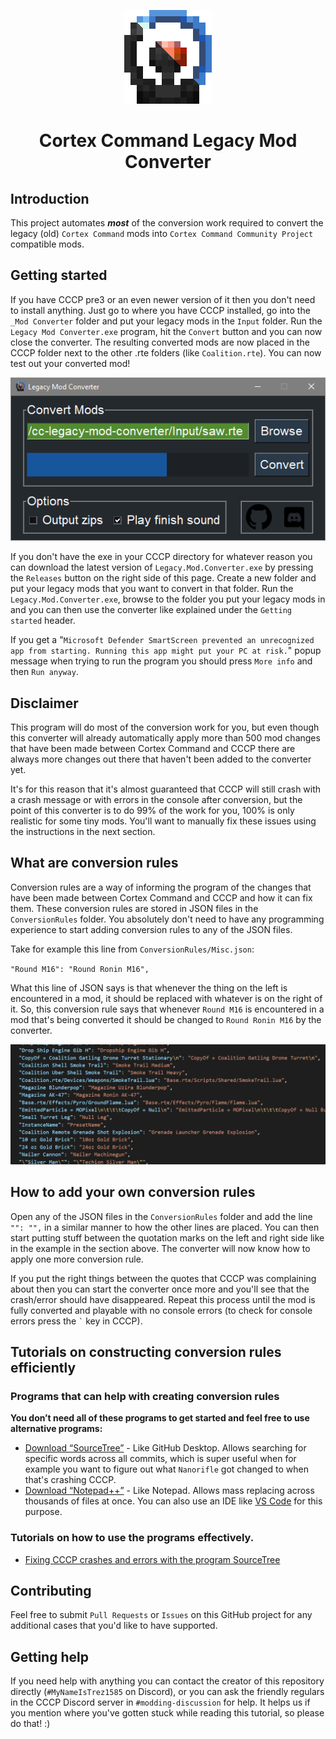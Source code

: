 <p align="center"><img src="Media/legacy-mod-converter-icon.png" alt="Legacy Mod Converter icon"></p>
<h1 align="center">Cortex Command Legacy Mod Converter</h1>

## Introduction
This project automates ***most*** of the conversion work required to convert the legacy (old) `Cortex Command` mods into `Cortex Command Community Project` compatible mods.

## Getting started
If you have CCCP pre3 or an even newer version of it then you don't need to install anything. Just go to where you have CCCP installed, go into the `_Mod Converter` folder and put your legacy mods in the `Input` folder. Run the `Legacy Mod Converter.exe` program, hit the `Convert` button and you can now close the converter. The resulting converted mods are now placed in the CCCP folder next to the other .rte folders (like `Coalition.rte`). You can now test out your converted mod!

<p align="center"><img src="Media/legacy-mod-converter-screenshot.png" alt="Legacy Mod Converter screenshot"></p>

If you don't have the exe in your CCCP directory for whatever reason you can download the latest version of `Legacy.Mod.Converter.exe` by pressing the `Releases` button on the right side of this page. Create a new folder and put your legacy mods that you want to convert in that folder. Run the `Legacy.Mod.Converter.exe`, browse to the folder you put your legacy mods in and you can then use the converter like explained under the `Getting started` header.

If you get a "`Microsoft Defender SmartScreen prevented an unrecognized app from starting. Running this app might put your PC at risk.`" popup message when trying to run the program you should press `More info` and then `Run anyway`.

## Disclaimer
This program will do most of the conversion work for you, but even though this converter will already automatically apply more than 500 mod changes that have been made between Cortex Command and CCCP there are always more changes out there that haven't been added to the converter yet.

It's for this reason that it's almost guaranteed that CCCP will still crash with a crash message or with errors in the console after conversion, but the point of this converter is to do 99% of the work for you, 100% is only realistic for some tiny mods. You'll want to manually fix these issues using the instructions in the next section.

## What are conversion rules
Conversion rules are a way of informing the program of the changes that have been made between Cortex Command and CCCP and how it can fix them. These conversion rules are stored in JSON files in the `ConversionRules` folder. You absolutely don't need to have any programming experience to start adding conversion rules to any of the JSON files.

Take for example this line from `ConversionRules/Misc.json`:

`"Round M16": "Round Ronin M16",`

What this line of JSON says is that whenever the thing on the left is encountered in a mod, it should be replaced with whatever is on the right of it. So, this conversion rule says that whenever `Round M16` is encountered in a mod that's being converted it should be changed to `Round Ronin M16` by the converter.

<p align="center"><img src="Media/conversion-rules-screenshot.png" alt="Conversion rules screenshot"></p>

## How to add your own conversion rules
Open any of the JSON files in the `ConversionRules` folder and add the line `"": "",` in a similar manner to how the other lines are placed. You can then start putting stuff between the quotation marks on the left and right side like in the example in the section above. The converter will now know how to apply one more conversion rule.

If you put the right things between the quotes that CCCP was complaining about then you can start the converter once more and you'll see that the crash/error should have disappeared. Repeat this process until the mod is fully converted and playable with no console errors (to check for console errors press the `` ` `` key in CCCP).

## Tutorials on constructing conversion rules efficiently

### Programs that can help with creating conversion rules
**You don’t need all of these programs to get started and feel free to use alternative programs:**

* [Download “SourceTree”](https://www.sourcetreeapp.com/) - Like GitHub Desktop. Allows searching for specific words across all commits, which is super useful when for example you want to figure out what `Nanorifle` got changed to when that's crashing CCCP.
* [Download “Notepad++”](https://notepad-plus-plus.org/downloads/) - Like Notepad. Allows mass replacing across thousands of files at once. You can also use an IDE like [VS Code](https://code.visualstudio.com/) for this purpose.

### Tutorials on how to use the programs effectively.
* [Fixing CCCP crashes and errors with the program SourceTree](https://github.com/cortex-command-community/Cortex-Command-Legacy-Mod-Converter/wiki/Fixing-CCCP-crashes-and-errors-with-the-program-SourceTree)

## Contributing
Feel free to submit `Pull Requests` or `Issues` on this GitHub project for any additional cases that you'd like to have supported.

## Getting help
If you need help with anything you can contact the creator of this repository directly (`#MyNameIsTrez1585` on Discord), or you can ask the friendly regulars in the CCCP Discord server in `#modding-discussion` for help. It helps us if you mention where you've gotten stuck while reading this tutorial, so please do that! :)

